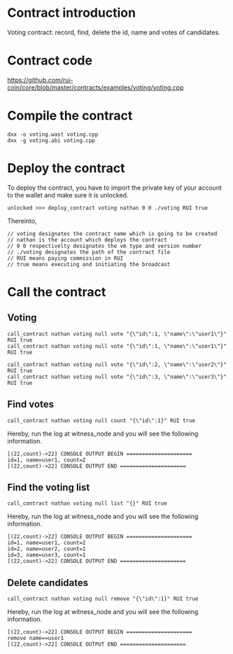 # Contract introduction
Voting contract: record, find, delete the id, name and votes of candidates.

# Contract code
https://github.com/rui-coin/core/blob/master/contracts/examples/voting/voting.cpp

# Compile the contract
```
dxx -o voting.wast voting.cpp
dxx -g voting.abi voting.cpp
```

# Deploy the contract

To deploy the contract, you have to import the private key of your account to the wallet and make sure it is unlocked.
```
unlocked >>> deploy_contract voting nathan 0 0 ./voting RUI true
```
Thereinto,
```
// voting designates the contract name which is going to be created
// nathan is the account which deploys the contract
// 0 0 respectivelty designates the vm type and version number
// ./voting designates the path of the contract file
// RUI means paying commission in RUI
// true means executing and initiating the broadcast
```

# Call the contract

## Voting
```
call_contract nathan voting null vote "{\"id\":1, \"name\":\"user1\"}" RUI true
call_contract nathan voting null vote "{\"id\":1, \"name\":\"user1\"}" RUI true

call_contract nathan voting null vote "{\"id\":2, \"name\":\"user2\"}" RUI true
call_contract nathan voting null vote "{\"id\":3, \"name\":\"user3\"}" RUI true
```

## Find votes
```
call_contract nathan voting null count "{\"id\":1}" RUI true
```

Hereby, run the log at witness_node and you will see the following information.
```
[(22,count)->22] CONSOLE OUTPUT BEGIN =====================
id=1, name=user1, count=2
[(22,count)->22] CONSOLE OUTPUT END =====================
```

## Find the voting list
```
call_contract nathan voting null list "{}" RUI true
```

Hereby, run the log at witness_node and you will see the following information.
```
[(22,count)->22] CONSOLE OUTPUT BEGIN =====================
id=1, name=user1, count=2
id=2, name=user2, count=1
id=3, name=user3, count=1
[(22,count)->22] CONSOLE OUTPUT END =====================
```

## Delete candidates
```
call_contract nathan voting null remove "{\"id\":1}" RUI true
```
Hereby, run the log at witness_node and you will see the following information.
```
[(22,count)->22] CONSOLE OUTPUT BEGIN =====================
remove name==user1
[(22,count)->22] CONSOLE OUTPUT END =====================
```
